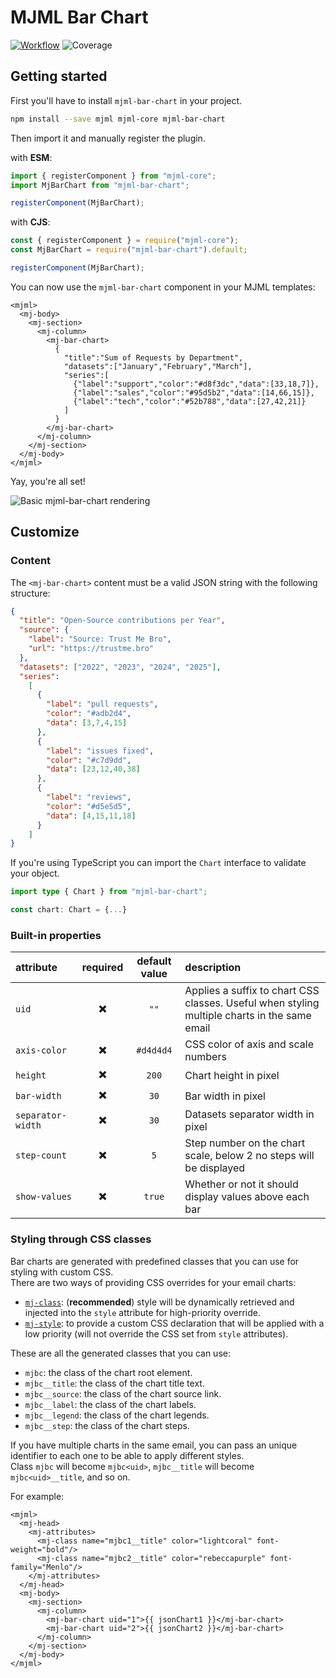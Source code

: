 # MJML Bar Chart
[![Workflow](https://img.shields.io/github/actions/workflow/status/Freezystem/mjml-bar-chart/test.yml?logo=github)](https://github.com/Freezystem/mjml-bar-chart/actions/workflows/test.yml?query=branch%3Amain)
![Coverage](https://img.shields.io/endpoint?url=https://raw.githubusercontent.com/wiki/Freezystem/mjml-bar-chart/coverage-diff-badge.json&logo=jest)

## Getting started

First you'll have to install `mjml-bar-chart` in your project.

```sh
npm install --save mjml mjml-core mjml-bar-chart
```

Then import it and manually register the plugin.

with **ESM**:

```js
import { registerComponent } from "mjml-core";
import MjBarChart from "mjml-bar-chart";

registerComponent(MjBarChart);
```

with **CJS**:

```js
const { registerComponent } = require("mjml-core");
const MjBarChart = require("mjml-bar-chart").default;

registerComponent(MjBarChart);
```

You can now use the `mjml-bar-chart` component in your MJML templates:

```mjml
<mjml>
  <mj-body>
    <mj-section>
      <mj-column>
        <mj-bar-chart>
          {
            "title":"Sum of Requests by Department",
            "datasets":["January","February","March"],
            "series":[
              {"label":"support","color":"#d8f3dc","data":[33,18,7]},
              {"label":"sales","color":"#95d5b2","data":[14,66,15]},
              {"label":"tech","color":"#52b788","data":[27,42,21]}
            ]
          }
        </mj-bar-chart>
      </mj-column>
    </mj-section>
  </mj-body>
</mjml>
```

Yay, you're all set!

![Basic mjml-bar-chart rendering](https://repository-images.githubusercontent.com/398511647/a3509d00-707c-48e4-9686-7c1281b2af10)

## Customize

### Content

The `<mj-bar-chart>` content must be a valid JSON string with the following structure:
```json
{
  "title": "Open-Source contributions per Year",
  "source": {
    "label": "Source: Trust Me Bro",
    "url": "https://trustme.bro"
  },
  "datasets": ["2022", "2023", "2024", "2025"],
  "series": 
    [
      {
        "label": "pull requests",
        "color": "#adb2d4",
        "data": [3,7,4,15]
      },
      {
        "label": "issues fixed",
        "color": "#c7d9dd",
        "data": [23,12,40,38]
      },
      {
        "label": "reviews",
        "color": "#d5e5d5",
        "data": [4,15,11,18]
      }
    ]
}
```

If you're using TypeScript you can import the `Chart` interface to validate your object.

```ts
import type { Chart } from "mjml-bar-chart";

const chart: Chart = {...}
```

### Built-in properties

| attribute         | required | default value | description                                                                                  |
|:------------------|:--------:|:-------------:|:---------------------------------------------------------------------------------------------|
| `uid`             |    ✖️    |     `""`      | Applies a suffix to chart CSS classes. Useful when styling multiple charts in the same email |
| `axis-color`      |    ✖️    |   `#d4d4d4`   | CSS color of axis and scale numbers                                                          |
| `height`          |    ✖️    |     `200`     | Chart height in pixel                                                                        |
| `bar-width`       |    ✖️    |     `30`      | Bar width in pixel                                                                           |
| `separator-width` |    ✖️    |     `30`      | Datasets separator width in pixel                                                            |
| `step-count`      |    ✖️    |      `5`      | Step number on the chart scale, below 2 no steps will be displayed                           |
| `show-values`     |    ✖️    |    `true`     | Whether or not it should display values above each bar                                       |

### Styling through CSS classes

Bar charts are generated with predefined classes that you can use for styling with custom CSS.  
There are two ways of providing CSS overrides for your email charts:
 - [`mj-class`](https://documentation.mjml.io/#mj-attributes): (**recommended**) style will be dynamically retrieved and injected into the `style` attribute for high-priority override.
 - [`mj-style`](https://documentation.mjml.io/#mj-style): to provide a custom CSS declaration that will be applied with a low priority (will not override the CSS set from `style` attributes).

These are all the generated classes that you can use:
 - `mjbc`: the class of the chart root element.
 - `mjbc__title`: the class of the chart title text.
 - `mjbc__source`: the class of the chart source link.
 - `mjbc__label`: the class of the chart labels.
 - `mjbc__legend`: the class of the chart legends.
 - `mjbc__step`: the class of the chart steps.

If you have multiple charts in the same email, you can pass an unique identifier to each one to be able to apply different styles.  
Class `mjbc` will become `mjbc<uid>`, `mjbc__title` will become `mjbc<uid>__title`, and so on.

For example:
```mjml
<mjml>
  <mj-head>
    <mj-attributes>
      <mj-class name="mjbc1__title" color="lightcoral" font-weight="bold"/>
      <mj-class name="mjbc2__title" color="rebeccapurple" font-family="Menlo"/>
    </mj-attributes>
  </mj-head>
  <mj-body>
    <mj-section>
      <mj-column>
        <mj-bar-chart uid="1">{{ jsonChart1 }}</mj-bar-chart>
        <mj-bar-chart uid="2">{{ jsonChart2 }}</mj-bar-chart>
      </mj-column>
    </mj-section>
  </mj-body>
</mjml>
```

